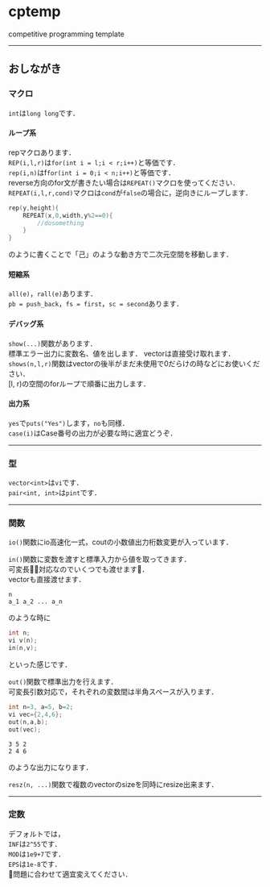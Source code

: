 # cptemp
competitive programming template

---

## おしながき  

### マクロ  
`int`は`long long`です．  

#### ループ系
repマクロあります．  
`REP(i,l,r)`は`for(int i = l;i < r;i++)`と等価です．  
`rep(i,n)`はf`for(int i = 0;i < n;i++)`と等価です．  
reverse方向のfor文が書きたい場合は`REPEAT()`マクロを使ってください．  
`REPEAT(i,l,r,cond)`マクロは`cond`が`false`の場合に，逆向きにループします．  
```cpp
rep(y,height){
    REPEAT(x,0,width,y%2==0){
        //dosomething
    }
}
```
のように書くことで「己」のような動き方で二次元空間を移動します．  

#### 短縮系
`all(e)`，`rall(e)`あります．  
`pb = push_back`，`fs = first`，`sc = second`あります．  

#### デバッグ系
`show(...)`関数があります．  
標準エラー出力に変数名、値を出します． vectorは直接受け取れます．  
`shows(n,l,r)`関数はvectorの後半がまだ未使用で0だらけの時などにお使いください．  
[l, r)の空間のforループで順番に出力します．

#### 出力系
`yes`で`puts("Yes")`します，`no`も同様．  
`case(i)`はCase番号の出力が必要な時に適宜どうぞ．

---
### 型
`vector<int>`は`vi`です．  
`pair<int, int>`は`pint`です．  

---
### 関数
`io()`関数にio高速化一式，coutの小数値出力桁数変更が入っています．

`in()`関数に変数を渡すと標準入力から値を取ってきます．  
可変長対応なのでいくつでも渡せます．  
vectorも直接渡せます．
```
n
a_1 a_2 ... a_n
```
のような時に
```cpp
int n;
vi v(n);
in(n,v);
```
といった感じです．

`out()`関数で標準出力を行えます．  
可変長引数対応で，それぞれの変数間は半角スペースが入ります．
```cpp
int n=3, a=5, b=2;
vi vec={2,4,6};
out(n,a,b);
out(vec);
```
```
3 5 2
2 4 6
```
のような出力になります．

`resz(n, ...)`関数で複数のvectorのsizeを同時にresize出来ます．  

---
### 定数
デフォルトでは，  
`INF`は`2^55`です．  
`MOD`は`1e9+7`です．  
`EPS`は`1e-8`です．  
問題に合わせて適宜変えてください．

